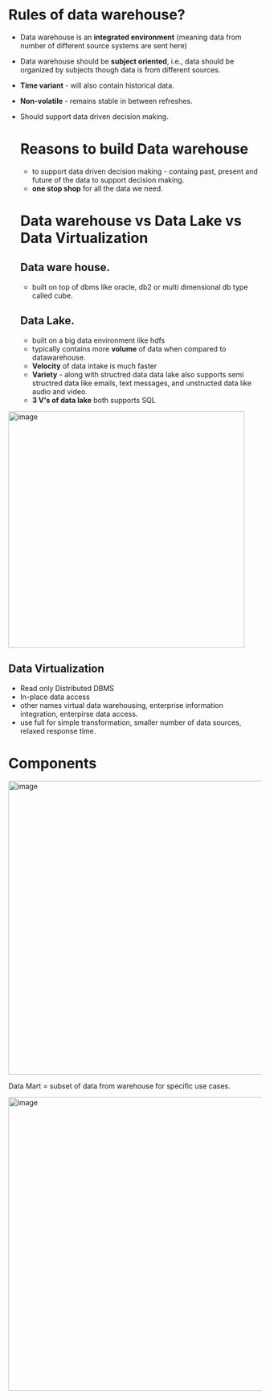 # Rules of  data warehouse?

- Data warehouse is an **integrated environment** (meaning data from number of different source systems are sent here)
- Data warehouse should be **subject oriented**, i.e., data should be organized by subjects though data is from different sources.
- **Time variant** - will also contain historical data.
- **Non-volatile** - remains stable in between refreshes.
- Should support data driven decision making.

  # Reasons to build Data warehouse
  - to support data driven decision making - containg past, present and future of the data to support decision making.
  - **one stop shop** for all the data we need.
 
  # Data warehouse vs Data Lake vs Data Virtualization
  ## Data ware house.
  - built on top of dbms like oracle, db2  or multi dimensional db type called cube.
 
  ## Data Lake.
  - built on a big data environment like hdfs
  - typically contains more **volume** of data when compared to datawarehouse.
  - **Velocity** of data intake is much faster
  - **Variety** - along with structred data data lake also supports semi structred data like emails, text messages, and unstructed data like audio and video.
  - **3 V's of data lake**
  both supports SQL

<img width="470" alt="image" src="https://github.com/deepakgowtham/Datascience_Basics/assets/47908891/0b21f918-811d-4658-809c-e9252778153f">

## Data Virtualization
- Read only Distributed DBMS
- In-place data access
- other names virtual data warehousing, enterprise information integration, enterpirse data access.
- use full for simple transformation, smaller number of data sources, relaxed response time.

# Components

 <img width="584" alt="image" src="https://github.com/deepakgowtham/Datascience_Basics/assets/47908891/a9c8316c-5148-414a-b784-0aff8078440b">

 Data Mart = subset of data from warehouse for specific use cases.

 <img width="584" alt="image" src="https://github.com/deepakgowtham/Datascience_Basics/assets/47908891/61d540d7-ecaf-43b1-b35d-9136ba9d2b9b">

 
